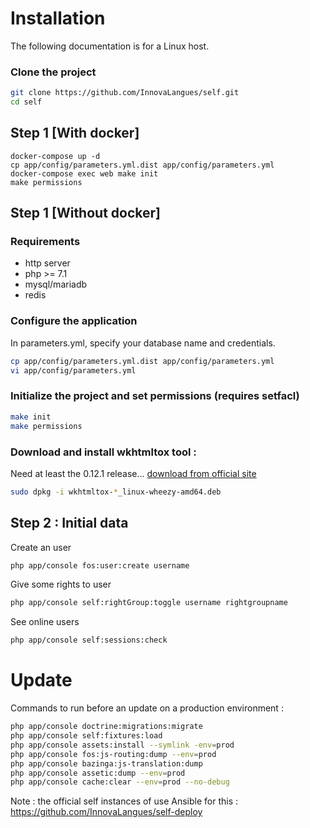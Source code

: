 # Installation

The following documentation is for a Linux host.

### Clone the project
``` bash
git clone https://github.com/InnovaLangues/self.git
cd self
```

## Step 1 [With docker]

```
docker-compose up -d
cp app/config/parameters.yml.dist app/config/parameters.yml
docker-compose exec web make init
make permissions
```

## Step 1 [Without docker]

### Requirements

- http server
- php >= 7.1
- mysql/mariadb
- redis

### Configure the application

In parameters.yml, specify your database name and credentials.

``` bash
cp app/config/parameters.yml.dist app/config/parameters.yml
vi app/config/parameters.yml
```

### Initialize the project and set permissions (requires setfacl)

```bash
make init
make permissions
```

### Download and install wkhtmltox tool  :

Need at least the 0.12.1 release...
[download from official site](http://wkhtmltopdf.org/downloads.html)
``` bash
sudo dpkg -i wkhtmltox-*_linux-wheezy-amd64.deb
```

## Step 2 : Initial data
Create an user
``` bash
php app/console fos:user:create username
```
Give some rights to user
``` bash
php app/console self:rightGroup:toggle username rightgroupname
```
See online users
``` bash
php app/console self:sessions:check
```

# Update

Commands to run before an update on a production environment :

``` bash
php app/console doctrine:migrations:migrate
php app/console self:fixtures:load
php app/console assets:install --symlink -env=prod
php app/console fos:js-routing:dump --env=prod
php app/console bazinga:js-translation:dump
php app/console assetic:dump --env=prod
php app/console cache:clear --env=prod --no-debug
```

Note : the official self instances of use Ansible for this : https://github.com/InnovaLangues/self-deploy
